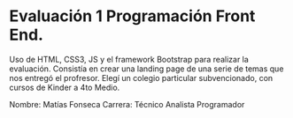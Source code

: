 # Evaluación 1 Programación Front End.
Uso de HTML, CSS3, JS y el framework Bootstrap para realizar la evaluación.
Consistía en crear una landing page de una serie de temas que nos entregó el profresor. Elegí un colegio particular subvencionado, con cursos de Kinder a 4to Medio.


Nombre: Matías Fonseca
Carrera: Técnico Analista Programador
